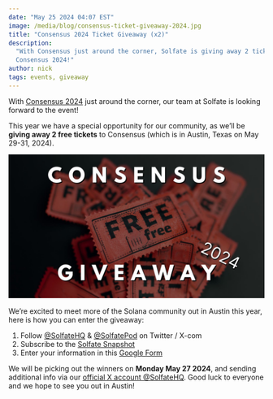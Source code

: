 ```yaml
---
date: "May 25 2024 04:07 EST"
image: /media/blog/consensus-ticket-giveaway-2024.jpg
title: "Consensus 2024 Ticket Giveaway (x2)"
description:
  "With Consensus just around the corner, Solfate is giving away 2 tickets to
  Consensus 2024!"
author: nick
tags: events, giveaway
---
```


With [Consensus 2024](https://consensus2024.coindesk.com/) just around the
corner, our team at Solfate is looking forward to the event!

This year we have a special opportunity for our community, as we’ll be **giving
away 2 free tickets** to Consensus (which is in Austin, Texas on May 29-31,
2024).

[![Consensus Ticket Giveaway for 2024](/public/media/blog/consensus-ticket-giveaway-2024.jpg)](./consensus-ticket-giveaway-2024.md)

We’re excited to meet more of the Solana community out in Austin this year, here
is how you can enter the giveaway:

1. Follow [@SolfateHQ](https://twitter.com/SolfateHQ) &
   [@SolfatePod](http://twitter.com/SolfatePod) on Twitter / X-com
2. Subscribe to the [Solfate Snapshot](/snapshot)
3. Enter your information in this
   [Google Form](https://forms.gle/EnxFgB1nxxJTu8tVA)

We will be picking out the winners on **Monday May 27 2024**, and sending
additional info via our
[official X account @SolfateHQ](https://twitter.com/SolfateHQ). Good luck to
everyone and we hope to see you out in Austin!
